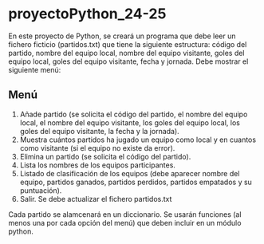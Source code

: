 # proyectoPython_24-25

En este proyecto de Python, se creará un programa que debe leer un fichero ficticio (partidos.txt) que tiene la siguiente estructura: código del partido, nombre del equipo local, nombre del equipo visitante, goles del equipo local, goles del equipo visitante, fecha y jornada. Debe mostrar el siguiente menú: 

## Menú
1. Añade partido (se solicita el código del partido, el nombre del equipo local, el nombre del equipo visitante, los goles del equipo local, los goles del equipo visitante, la fecha y la jornada).
2. Muestra cuántos partidos ha jugado un equipo como local y en cuantos como visitante (si el equipo no existe da error).
3. Elimina un partido (se solicita el código del partido).
4. Lista los nombres de los equipos participantes.
5. Listado de clasificación de los equipos (debe aparecer nombre del equipo, partidos ganados, partidos perdidos, partidos empatados y su puntuación).
6. Salir. Se debe actualizar el fichero partidos.txt

Cada partido se alamcenará en un diccionario. Se usarán funciones (al menos una por cada opción del menú) que deben incluir en un módulo python. 
